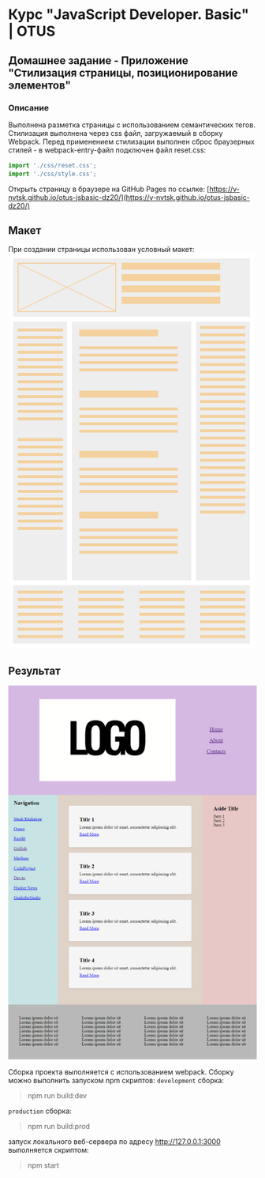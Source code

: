 # Курс "JavaScript Developer. Basic" | OTUS

## Домашнее задание - Приложение "Стилизация страницы, позиционирование элементов"

### Описание

Выполнена разметка страницы с использованием семантических тегов. Стилизация выполнена через css файл, загружаемый в сборку Webpack.
Перед применением стилизации выполнен сброс браузерных стилей - в webpack-entry-файл подключен файл reset.css:

```js
import './css/reset.css';
import './css/style.css';
```


Открыть страницу в браузере на GitHub Pages по ссылке: [https://v-nvtsk.github.io/otus-jsbasic-dz20/](https://v-nvtsk.github.io/otus-jsbasic-dz20/)

## Макет

При создании страницы использован условный макет:
![Alt text](./docs/template.png)

## Результат

![Alt text](./docs/page.png)

Сборка проекта выполняется с использованием webpack. Сборку можно выполнить запуском npm скриптов:
  `development` сборка:

  > npm run build:dev

  `production` сборка:

  > npm run build:prod

  запуск локального веб-сервера по адресу http://127.0.0.1:3000 выполняется скриптом:

  > npm start

